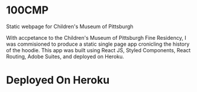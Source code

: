 # 100CMP
Static webpage for Children's Museum of Pittsburgh


With accpetance to the Children's Museum of Pittsburgh Fine Residency, I was commisioned to produce a static single page app cronicling the history of the hoodie. 
This app was built using React JS, Styled Components, React Routing, Adobe Suites, and deployed on Heroku. 

<h1>Deployed On Heroku<h1>
